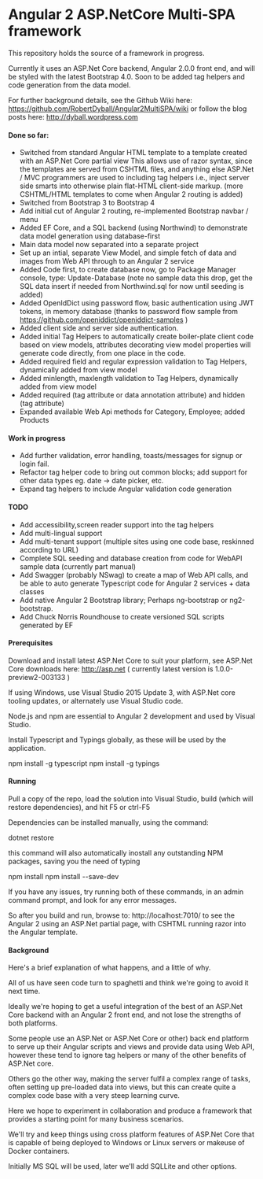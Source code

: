 # Angular 2 ASP.NetCore Multi-SPA framework

This repository holds the source of a framework in progress. 

Currently it uses an ASP.Net Core backend, Angular 2.0.0 front end, and will be styled with the latest Bootstrap 4.0.
Soon to be added tag helpers and code generation from the data model.


For further background details, see the Github Wiki here: https://github.com/RobertDyball/Angular2MultiSPA/wiki
or follow the blog posts here: http://dyball.wordpress.com

#### Done so far: 

- Switched from standard Angular HTML template to a template created with an ASP.Net Core partial view 
  This allows use of razor syntax, since the templates are served from CSHTML files, and anything else ASP.Net / MVC programmers are used to including tag helpers
  i.e., inject server side smarts into otherwise plain flat-HTML client-side markup.
  (more CSHTML/HTML templates to come when Angular 2 routing is added)
- Switched from Bootstrap 3 to Bootstrap 4
- Add initial cut of Angular 2 routing, re-implemented Bootstrap navbar / menu
- Added EF Core, and a SQL backend (using Northwind) to demonstrate data model generation using database-first
- Main data model now separated into a separate project
- Set up an intial, separate View Model, and simple fetch of data and images from Web API through to an Angular 2 service
- Added Code first, to create database now, go to Package Manager console, type: Update-Database
  (note no sample data this drop, get the SQL data insert if needed from Northwind.sql for now until seeding is added)
- Added OpenIdDict using password flow, basic authentication using JWT tokens, in memory database
  (thanks to password flow sample from https://github.com/openiddict/openiddict-samples )
- Added client side and server side authentication.
- Added initial Tag Helpers to automatically create boiler-plate client code based on view models, attributes decorating view model properties will generate code directly, from one place in the code.
- Added required field and regular expression validation to Tag Helpers, dynamically added from view model
- Added minlength, maxlength validation to Tag Helpers, dynamically added from view model
- Added required (tag attribute or data annotation attribute) and hidden (tag attribute)
- Expanded available Web Api methods for Category, Employee; added Products

#### Work in progress 
- Add further validation, error handling, toasts/messages for signup or login fail.
- Refactor tag helper code to bring out common blocks; add support for other data types eg. date -> date picker, etc.
- Expand tag helpers to include Angular validation code generation

#### TODO 
- Add accessibility,screen reader support into the tag helpers 
- Add multi-lingual support
- Add multi-tenant support (multiple sites using one code base, reskinned according to URL)
- Complete SQL seeding and database creation from code for WebAPI sample data (currently part manual)
- Add Swagger (probably NSwag) to create a map of Web API calls, and be able to auto generate Typescript code for Angular 2 services + data classes
- Add native Angular 2 Bootstrap library; Perhaps ng-bootstrap or ng2-bootstrap.  
- Add Chuck Norris Roundhouse to create versioned SQL scripts generated by EF

#### Prerequisites

Download and install latest ASP.Net Core to suit your platform, see ASP.Net Core downloads here: http://asp.net 
  ( currently latest version is 1.0.0-preview2-003133 )

If using Windows, use Visual Studio 2015 Update 3, with ASP.Net core tooling updates, 
or alternately use Visual Studio code.

Node.js and npm are essential to Angular 2 development and used by Visual Studio. 

Install Typescript and Typings globally, as these will be used by the application.

npm install -g typescript
npm install -g typings 
  

#### Running

Pull a copy of the repo, load the solution into Visual Studio, build (which will restore dependencies), and hit F5 or ctrl-F5

Dependencies can be installed manually, using the command:

dotnet restore

this command will also automatically inostall any outstanding NPM packages, saving you the need of typing

npm install
npm install --save-dev

If you have any issues, try running both of these commands, in an admin command prompt, and look for any error messages.

So after you build and run, browse to: http://localhost:7010/ to see the Angular 2 using an ASP.Net partial page, with CSHTML running razor into the Angular template.

#### Background

Here's a brief explanation of what happens, and a little of why.

All of us have seen code turn to spaghetti and think we're going to avoid it next time.

Ideally we're hoping to get a useful integration of the best of an ASP.Net Core backend with an Angular 2 front end, and not lose the strengths of both platforms. 

Some people use an ASP.Net or ASP.Net Core or other) back end platform to serve up their Angular scripts and views and provide data using Web API, however these tend to ignore tag helpers or many of the other benefits of ASP.Net core.

Others go the other way, making the server fulfil a complex range of tasks, often setting up pre-loaded data into views, but this can create quite a complex code base with a very steep learning curve.

Here we hope to experiment in collaboration and produce a framework that provides a starting point for many business scenarios.

We'll try and keep things using cross platform features of ASP.Net Core that is capable of being deployed to Windows or Linux servers or makeuse of Docker containers.

Initially MS SQL will be used, later we'll add SQLLite and other options.
